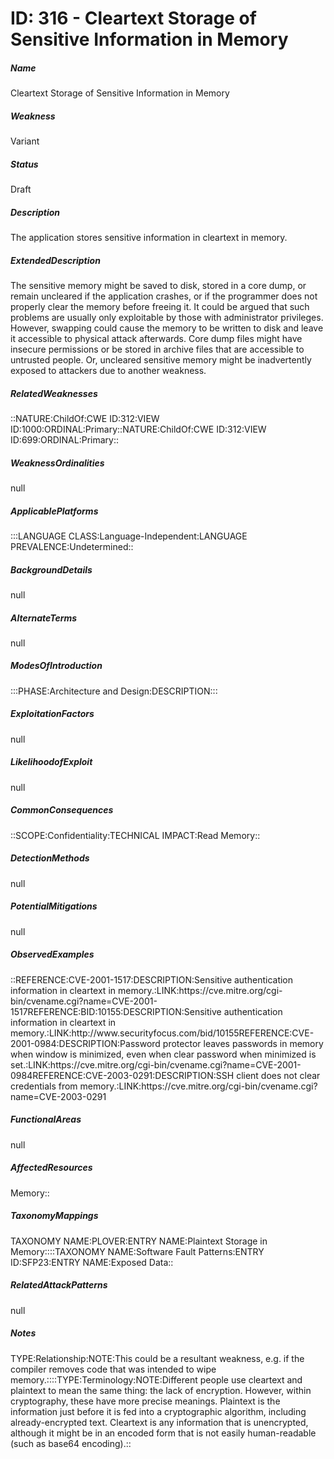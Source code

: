 # ID: 316 - Cleartext Storage of Sensitive Information in Memory
<h5>Name</h5>Cleartext Storage of Sensitive Information in Memory
<h5>Weakness</h5>Variant
<h5>Status</h5>Draft
<h5>Description</h5>The application stores sensitive information in cleartext in memory.
<h5>ExtendedDescription</h5>The sensitive memory might be saved to disk, stored in a core dump, or remain uncleared if the application crashes, or if the programmer does not properly clear the memory before freeing it. It could be argued that such problems are usually only exploitable by those with administrator privileges. However, swapping could cause the memory to be written to disk and leave it accessible to physical attack afterwards. Core dump files might have insecure permissions or be stored in archive files that are accessible to untrusted people. Or, uncleared sensitive memory might be inadvertently exposed to attackers due to another weakness.
<h5>RelatedWeaknesses</h5>::NATURE:ChildOf:CWE ID:312:VIEW ID:1000:ORDINAL:Primary::NATURE:ChildOf:CWE ID:312:VIEW ID:699:ORDINAL:Primary::
<h5>WeaknessOrdinalities</h5>null
<h5>ApplicablePlatforms</h5>:::LANGUAGE CLASS:Language-Independent:LANGUAGE PREVALENCE:Undetermined::
<h5>BackgroundDetails</h5>null
<h5>AlternateTerms</h5>null
<h5>ModesOfIntroduction</h5>:::PHASE:Architecture and Design:DESCRIPTION:::
<h5>ExploitationFactors</h5>null
<h5>LikelihoodofExploit</h5>null
<h5>CommonConsequences</h5>::SCOPE:Confidentiality:TECHNICAL IMPACT:Read Memory::
<h5>DetectionMethods</h5>null
<h5>PotentialMitigations</h5>null
<h5>ObservedExamples</h5>::REFERENCE:CVE-2001-1517:DESCRIPTION:Sensitive authentication information in cleartext in memory.:LINK:https://cve.mitre.org/cgi-bin/cvename.cgi?name=CVE-2001-1517REFERENCE:BID:10155:DESCRIPTION:Sensitive authentication information in cleartext in memory.:LINK:http://www.securityfocus.com/bid/10155REFERENCE:CVE-2001-0984:DESCRIPTION:Password protector leaves passwords in memory when window is minimized, even when clear password when minimized is set.:LINK:https://cve.mitre.org/cgi-bin/cvename.cgi?name=CVE-2001-0984REFERENCE:CVE-2003-0291:DESCRIPTION:SSH client does not clear credentials from memory.:LINK:https://cve.mitre.org/cgi-bin/cvename.cgi?name=CVE-2003-0291
<h5>FunctionalAreas</h5>null
<h5>AffectedResources</h5>Memory::
<h5>TaxonomyMappings</h5>TAXONOMY NAME:PLOVER:ENTRY NAME:Plaintext Storage in Memory::::TAXONOMY NAME:Software Fault Patterns:ENTRY ID:SFP23:ENTRY NAME:Exposed Data::
<h5>RelatedAttackPatterns</h5>null
<h5>Notes</h5>TYPE:Relationship:NOTE:This could be a resultant weakness, e.g. if the compiler removes code that was intended to wipe memory.::::TYPE:Terminology:NOTE:Different people use cleartext and plaintext to mean the same thing: the lack of encryption. However, within cryptography, these have more precise meanings. Plaintext is the information just before it is fed into a cryptographic algorithm, including already-encrypted text. Cleartext is any information that is unencrypted, although it might be in an encoded form that is not easily human-readable (such as base64 encoding).::

